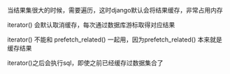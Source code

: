当结果集很大的时候，需要遍历，这时django默认会将结果缓存，非常占用内存

iterator() 会默认取消缓存，每次通过数据库游标取得对应结果

iterator() 不能和 prefetch_related() 一起用，因为prefetch_related() 本来就是缓存结果

iterator()之后会执行sql，即使之前已经缓存过数据集合了